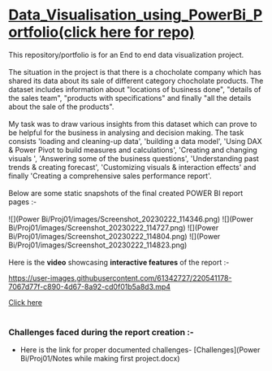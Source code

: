# [Data_Visualisation_using_PowerBi_Portfolio(click here for repo)](https://github.com/Vibhor2256/Data-Visualisation-using-PowerBi-Tableau)

This repository/portfolio is for an End to end data visualization project.<br><br> The situation in the project is that there is a chocholate company which has shared its data
about its sale of different category chocholate products. The dataset includes information about "locations of business done", "details of the sales team", "products with 
specifications" and finally "all the details about the sale of the products". <br><br> My task was to draw various insights from this dataset which can prove to be helpful for the
business in analysing and decision making. The task consists 'loading and cleaning-up data', 'building a data model', 'Using DAX & Power Pivot to build measures and 
calculations', 'Creating and changing visuals ', 'Answering some of the business questions', 'Understanding past trends & creating forecast', 'Customizing visuals & 
interaction effects' and finally 'Creating a comprehensive sales performance report'. <br><br> Below are some static snapshots of the final created POWER BI report pages :-<br><br>
![](Power Bi/Proj01/images/Screenshot_20230222_114346.png) ![](Power Bi/Proj01/images/Screenshot_20230222_114727.png) 
![](Power Bi/Proj01/images/Screenshot_20230222_114804.png) ![](Power Bi/Proj01/images/Screenshot_20230222_114823.png)
<br><br> Here is the **video** showcasing **interactive features** of the report :-

https://user-images.githubusercontent.com/61342727/220541178-7067d77f-c890-4d67-8a92-cd0f01b5a8d3.mp4

[Click here](https://user-images.githubusercontent.com/61342727/220541178-7067d77f-c890-4d67-8a92-cd0f01b5a8d3.mp4)
<br><br>
### Challenges faced during the report creation :-
* Here is the link for proper documented challenges- [Challenges](Power Bi/Proj01/Notes while making first project.docx) 
